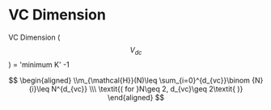 # VC Dimension
VC Dimension ($$V_{dc}$$) = 'minimum K' -1

$$
\begin{aligned}
\\m_{\mathcal{H}}(N)\leq \sum_{i=0}^{d_{vc}}\binom {N}{i}\leq N^{d_{vc}} \\\
\textit{( for }N\geq 2, d_{vc}\geq 2\textit{ )}
\end{aligned}
$$

